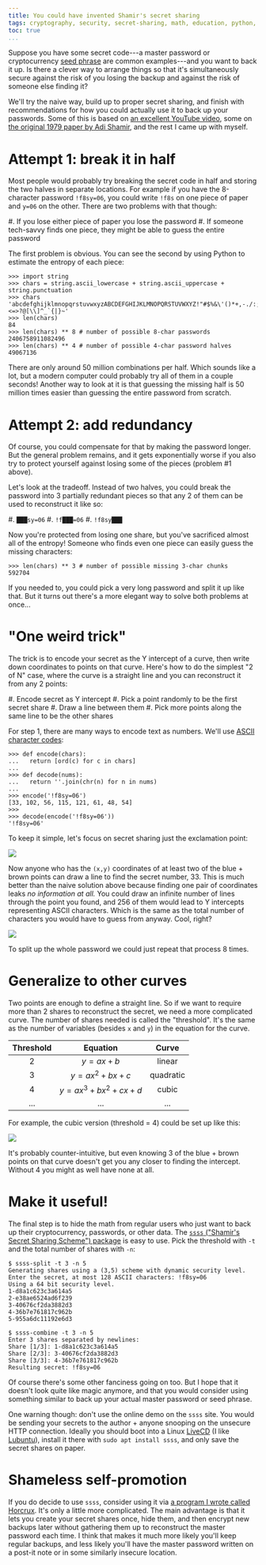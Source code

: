 ```yaml
---
title: You could have invented Shamir's secret sharing
tags: cryptography, security, secret-sharing, math, education, python, horcrux
toc: true
...
```


Suppose you have some secret code---a master password or
cryptocurrency [seed phrase][seed] are common examples---and you want to back
it up. Is there a clever way to arrange things so that it's simultaneously
secure against the risk of you losing the backup and against the risk of
someone else finding it?

We'll try the naive way, build up to proper secret sharing, and finish with
recommendations for how you could actually use it to back up your passwords.
Some of this is based on [an excellent YouTube video][video], some on
[the original 1979 paper by Adi Shamir][paper], and the rest I came
up with myself.
 
# Attempt 1: break it in half

Most people would probably try breaking the secret code in half and storing the
two halves in separate locations. For example if you have the 8-character
password `!f8sy=06`, you could write `!f8s` on one piece of paper and `y=06` on
the other. There are two problems with that though:

#. If you lose either piece of paper you lose the password
#. If someone tech-savvy finds one piece, they might be able to guess the entire password
 
The first problem is obvious. You can see the second by using Python to
estimate the entropy of each piece:

~~~{ .python }
>>> import string
>>> chars = string.ascii_lowercase + string.ascii_uppercase + string.punctuation
>>> chars
'abcdefghijklmnopqrstuvwxyzABCDEFGHIJKLMNOPQRSTUVWXYZ!"#$%&\'()*+,-./:;<=>?@[\\]^_`{|}~'
>>> len(chars)
84
>>> len(chars) ** 8 # number of possible 8-char passwords
2406758911082496
>>> len(chars) ** 4 # number of possible 4-char password halves
49067136
~~~

There are only around 50 million combinations per half. Which sounds like a
lot, but a modern computer could probably try all of them in a couple seconds!
Another way to look at it is that guessing the missing half is 50 million times
easier than guessing the entire password from scratch.

# Attempt 2: add redundancy

Of course, you could compensate for that by making the password longer. But the
general problem remains, and it gets exponentially worse if you also try to
protect yourself against losing some of the pieces (problem #1 above).

Let's look at the tradeoff. Instead of two halves, you could break the password
into 3 partially redundant pieces so that any 2 of them can be used to
reconstruct it like so:

#. `███sy=06`
#. `!f███=06`
#. `!f8sy███`

Now you're protected from losing one share, but you've sacrificed almost all of
the entropy! Someone who finds even one piece can easily guess the missing
characters:

~~~{ .python }
>>> len(chars) ** 3 # number of possible missing 3-char chunks
592704
~~~

If you needed to, you could pick a very long password and split it up like
that. But it turns out there's a more elegant way to solve both problems at
once...

# "One weird trick"

The trick is to encode your secret as the Y intercept of a curve, then write
down coordinates to points on that curve. Here's how to do the simplest "2 of
N" case, where the curve is a straight line and you can reconstruct it from any
2 points:

#. Encode secret as Y intercept
#. Pick a point randomly to be the first secret share
#. Draw a line between them
#. Pick more points along the same line to be the other shares

For step 1, there are many ways to encode text as numbers. We'll use
[ASCII character codes][ascii]:

~~~{ .python }
>>> def encode(chars):
...   return [ord(c) for c in chars]
...
>>> def decode(nums):
...   return ''.join(chr(n) for n in nums)
...
>>> encode('!f8sy=06')
[33, 102, 56, 115, 121, 61, 48, 54]
>>>
>>> decode(encode('!f8sy=06'))
'!f8sy=06'
~~~

To keep it simple, let's focus on secret sharing just the exclamation point:

![](2-of-n-steps.svg)

Now anyone who has the `(x,y)` coordinates of at least two of the blue + brown
points can draw a line to find the secret number, 33. This is much better than
the naive solution above because finding one pair of coordinates leaks *no
information at all.* You could draw an infinite number of lines through the
point you found, and 256 of them would lead to Y intercepts representing ASCII
characters. Which is the same as the total number of characters you would have
to guess from anyway. Cool, right?

![](2-of-n-infinite.svg)

To split up the whole password we could just repeat that process 8 times.

# Generalize to other curves

Two points are enough to define a straight line. So if we want to require more
than 2 shares to reconstruct the secret, we need a more complicated curve. The
number of shares needed is called the "threshold". It's the same as the number
of variables (besides `x` and `y`) in the equation for the curve.

| Threshold | Equation                   | Curve     |
|:---------:|:--------------------------:|:---------:|
| 2         | $y = ax + b$               | linear    |
| 3         | $y = ax^2 + bx + c$        | quadratic |
| 4         | $y = ax^3 + bx^2 + cx + d$ | cubic     |
| ...       | ...                        | ...       |

For example, the cubic version (threshold = 4) could be set up like this:

![](4-of-n-steps.svg)

It's probably counter-intuitive, but even knowing 3 of the blue + brown points
on that curve doesn't get you any closer to finding the intercept. Without 4
you might as well have none at all.

# Make it useful!

The final step is to hide the math from regular users who just want to back up
their cryptocurrency, passwords, or other data. The [`ssss` ("Shamir's Secret
Sharing Scheme") package][ssss] is easy to use. Pick the threshold with `-t` and
the total number of shares with `-n`:

~~~{ .txt }
$ ssss-split -t 3 -n 5
Generating shares using a (3,5) scheme with dynamic security level.
Enter the secret, at most 128 ASCII characters: !f8sy=06
Using a 64 bit security level.
1-d8a1c623c3a614a5
2-e38ae6524ad6f239
3-40676cf2da3882d3
4-36b7e761817c962b
5-955a6dc11192e6d3
~~~

~~~{ .txt }
$ ssss-combine -t 3 -n 5
Enter 3 shares separated by newlines:
Share [1/3]: 1-d8a1c623c3a614a5
Share [2/3]: 3-40676cf2da3882d3
Share [3/3]: 4-36b7e761817c962b
Resulting secret: !f8sy=06
~~~

Of course there's some other fanciness going on too. But I hope that it doesn't
look quite like magic anymore, and that you would consider using something
similar to back up your actual master password or seed phrase.

One warning though: don't use the online demo on the `ssss` site. You would be
sending your secrets to the author + anyone snooping on the unsecure HTTP
connection. Ideally you should boot into a Linux [LiveCD][livecd] (I like
[Lubuntu][lubuntu]), install it there with `sudo apt install ssss`, and only save
the secret shares on paper.

# Shameless self-promotion

If you do decide to use `ssss`, consider using it via [a program I wrote called
Horcrux][horcrux]. It's only a little more complicated. The main advantage is that
it lets you create your secret shares once, hide them, and then encrypt new
backups later without gathering them up to reconstruct the master password each
time. I think that makes it much more likely you'll keep regular backups, and
less likely you'll have the master password written on a post-it note or in
some similarly insecure location.

[ascii]:   https://www.rapidtables.com/code/text/ascii-table.html
[horcrux]: https://github.com/jefdaj/horcrux
[livecd]:  https://en.wikipedia.org/wiki/Live_CD
[lubuntu]: https://lubuntu.net/downloads/
[paper]:   http://web.mit.edu/6.857/OldStuff/Fall03/ref/Shamir-HowToShareASecret.pdf
[seed]:    https://www.coinbase.com/learn/crypto-basics/what-is-a-seed-phrase
[ssss]:    http://point-at-infinity.org/ssss/
[video]:   https://www.youtube.com/watch?v=iFY5SyY3IMQ
